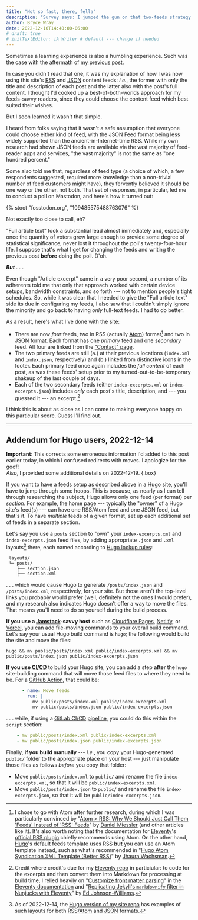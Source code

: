 ```yaml
---
title: "Not so fast, there, fella"
description: "Survey says: I jumped the gun on that two-feeds strategy I mentioned in the previous post."
author: Bryce Wray
date: 2022-12-10T14:40:00-06:00
# draft: true
# initTextEditor: iA Writer # default --- change if needed
---
```


Sometimes a learning experience is also a humbling experience. Such was the case with the aftermath of [my previous post](/posts/2022/12/why-have-both-rss-json-feeds/).
<!--more-->

In case you didn't read that one, it was my explanation of how I was now using this site's [RSS](https://www.rssboard.org/rss-specification) and [JSON](https://jsonfeed.org/) content feeds: *i.e.*, the former with only the title and description of each post and the latter also with the post's full content. I thought I'd cooked up a best-of-both-worlds approach for my feeds-savvy readers, since they could choose the content feed which best suited their wishes.

But I soon learned it wasn't that simple.

I heard from folks saying that it wasn't a safe assumption that everyone could choose either kind of feed, with the JSON Feed format being less widely supported than the ancient-in-Internet-time RSS. While my own research had shown JSON feeds are available via the vast majority of feed-reader apps and services, "the vast majority" is not the same as "one hundred percent."

Some also told me that, regardless of feed type (a choice of which, a few respondents suggested, required more knowledge than a non-trivial number of feed customers might have), they fervently believed it should be one way or the other, not both. That set of responses, in particular, led me to conduct a poll on Mastodon, and here's how it turned out:

{% stoot "fosstodon.org", "109485575488763076" %}

<!--
https://fosstodon.org/@BryceWrayTX/109485575488763076
Final results:
- Full article text: 72.0% (screen: 72%)
- Article excerpt:   20.4% (screen: 20%)
- No preference:      7.6% (screen:  8%)
Total votes: 646 people
-->

Not exactly too close to call, eh?

"Full article text" took a substantial lead almost immediately and, especially once the quantity of voters grew large enough to provide some degree of statistical significance, never lost it throughout the poll's twenty-four-hour life. I suppose that's what I get for changing the feeds and writing the previous post **before** doing the poll. D'oh.

***But*** . . .

Even though "Article excerpt" came in a very poor second, a number of its adherents told me that only that approach worked with certain device setups, bandwidth constraints, and so forth --- not to mention people's tight schedules. So, while it was clear that I needed to give the "Full article text" side its due in configuring my feeds, I also saw that I couldn't simply ignore the minority and go back to having *only* full-text feeds. I had to do better.

As a result, here's what I've done with the site:

- There are now *four* feeds, two in RSS (actually [Atom](https://en.wikipedia.org/wiki/Atom_(web_standard))) format[^Atom] and two in JSON format. Each format has one *primary* feed and one *secondary* feed. All four are linked from the ["Contact" page](/contact).
- The two primary feeds are still (a.) at their previous locations (`index.xml` and `index.json`, respectively) and (b.) linked from distinctive icons in the footer. Each primary feed once again includes the *full content* of each post, as was these feeds' setup prior to my turned-out-to-be-temporary shakeup of the last couple of days.
- Each of the two secondary feeds (either `index-excerpts.xml` or `index-excerpts.json`) includes *only* each post's title, description, and --- you guessed it --- an excerpt.[^credit]

[^Atom]: I chose to go with Atom after further research, during which I was particularly convinced by "[Atom > RSS: Why We Should Just Call Them 'Feeds' Instead of 'RSS' Feeds](https://danielmiessler.com/blog/atom-rss-why-we-should-just-call-them-feeds-instead-of-rss-feeds/)" by [Daniel Miessler](https://danielmiessler.com/) (and other articles like it). It's also worth noting that the documentation for [Eleventy](https://11ty.dev)'s [official RSS plugin](https://www.11ty.dev/docs/plugins/rss/) chiefly recommends using Atom. On the other hand, [Hugo](https://gohugo.io)'s default feeds template uses RSS **but** you can use an Atom template instead, such as what's recommended in "[Hugo Atom Syndication XML Template (Better RSS)](https://www.jhaurawachsman.com/hugo-atom-syndication-xml-template/)" by [Jhaura Wachsman](https://www.jhaurawachsman.com/).

[^credit]: Credit where credit's due for my [Eleventy repo](https://github.com/brycewray/eleventy_site) in particiular: to code for the excerpts and then convert them into Markdown for processing at build time, I relied heavily on "[Customize front matter parsing](https://www.11ty.dev/docs/data-frontmatter-customize/)" in the [Eleventy documentation](https://11ty.dev/docs/) and "[Replicating Jekyll's `markdownify` filter in Nunjucks with Eleventy](https://edjohnsonwilliams.co.uk/blog/2019-05-04-replicating-jekylls-markdownify-filter-in-nunjucks-with-eleventy/)" by [Ed Johnson-Williams](https://edjohnsonwilliams.co.uk/).

I think this is about as close as I can come to making everyone happy on this particular score. Guess I'll find out.

----

## Addendum for Hugo users, 2022-12-14

**Important**: This corrects some erroneous information I'd added to this post earlier today, in which I confused redirects with moves. I apologize for the goof!\
*Also*, I provided some additional details on 2022-12-19.
{.box}

If you want to have a feeds setup as described above in a Hugo site, you'll have to jump through some hoops. This is because, as nearly as I can tell through researching the subject, Hugo allows only one feed (per format) per *[section](https://gohugo.io/content-management/sections/)*. For example, the home page --- typically the "owner" of a Hugo site's feed(s) --- can have one RSS/Atom feed and one JSON feed, but that's it. To have *multiple* feeds of a given format, set up each additional set of feeds in a separate section.

Let's say you use a `posts` section to "own" your `index-excerpts.xml` and `index-excerpts.json` feed files, by adding appropriate `.json` and `.xml` layouts[^excerptExamples] there, each named according to [Hugo lookup rules](https://gohugo.io/templates/lookup-order/#examples-layout-lookup-for-section-pages):

[^excerptExamples]: As of 2022-12-14, the [Hugo version of my site repo](https://github.com/brycewray/hugo_site) has examples of such layouts for both [RSS/Atom](https://github.com/brycewray/hugo_site/blob/main/layouts/posts/section.xml) and [JSON](https://github.com/brycewray/hugo_site/blob/main/layouts/posts/section.json) formats.

```plaintext
 layouts/
 └─ posts/
    ├── section.json
    ├── section.xml
```

. . . which would cause Hugo to generate `/posts/index.json` and `/posts/index.xml`, respectively, for your site. But those aren't the top-level links you probably would prefer (well, definitely not the ones I would prefer), and my research also indicates Hugo doesn't offer a way to move the files. That means you'll need to do so yourself during the build process.

**If you use a [Jamstack](https://jamstack.org)-savvy host** such as [Cloudflare Pages](https://pages.cloudflare.com), [Netlify](https://netlify.com), or [Vercel](https://vercel.com), you can add file-moving commands to your overall build command. Let's say your usual Hugo build command is `hugo`; the following would build the site and move the files:

```plaintext
hugo && mv public/posts/index.xml public/index-excerpts.xml && mv public/posts/index.json public/index-excerpts.json
```

**If you use [CI/CD](https://www.infoworld.com/article/3271126/what-is-cicd-continuous-integration-and-continuous-delivery-explained.html)** to build your Hugo site, you can add a step **after** the `hugo` site-building command that will move those feed files to where they need to be. For a [GitHub Action](https://github.com/features/actions/), that could be:

```yml
      - name: Move feeds
        run: |
          mv public/posts/index.xml public/index-excerpts.xml
          mv public/posts/index.json public/index-excerpts.json
```

. . . while, if using a [GitLab CI/CD](https://docs.gitlab.com/ee/ci/) [pipeline](https://docs.gitlab.com/ee/ci/pipelines/), you could do this within the `script` section:

```yml
    - mv public/posts/index.xml public/index-excerpts.xml
    - mv public/posts/index.json public/index-excerpts.json
```

Finally, **if you build manually** --- *i.e.*, you copy your Hugo-generated `public/` folder to the appropriate place on your host --- just manipulate those files as follows *before* you copy that folder:

- Move `public/posts/index.xml` to `public/` and rename the file `index-excerpts.xml`, so that it will be `public/index-excerpts.xml`.
- Move `public/posts/index.json` to `public/` and rename the file `index-excerpts.json`, so that it will be `public/index-excerpts.json`.
